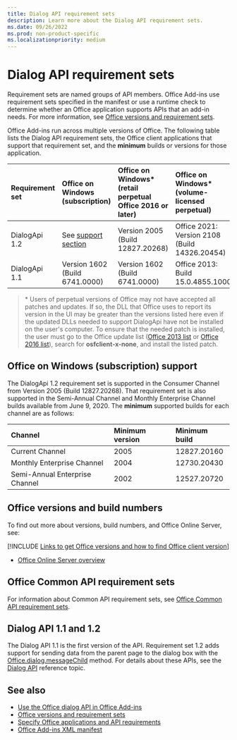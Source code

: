 ```yaml
---
title: Dialog API requirement sets
description: Learn more about the Dialog API requirement sets.
ms.date: 09/26/2022
ms.prod: non-product-specific
ms.localizationpriority: medium
---
```


# Dialog API requirement sets

Requirement sets are named groups of API members. Office Add-ins use requirement sets specified in the manifest or use a runtime check to determine whether an Office application supports APIs that an add-in needs. For more information, see [Office versions and requirement sets](/office/dev/add-ins/develop/office-versions-and-requirement-sets).

Office Add-ins run across multiple versions of Office. The following table lists the Dialog API requirement sets, the Office client applications that support that requirement set, and the **minimum** builds or versions for those application.

| Requirement set | Office on Windows<br>(subscription) | Office on Windows\*<br>(retail perpetual Office 2016 or later) | Office on Windows\*<br>(volume-licensed perpetual) | Office on Mac | Office on iPad | Office on the web | Office Online Server |
|:-----|:-----|:-----|:-----|:-----|:-----|:-----|:-----|
| DialogApi 1.2 | See [support](#office-on-windows-subscription-support)<br>[section](#office-on-windows-subscription-support) | Version 2005 (Build 12827.20268) | Office 2021: Version 2108 (Build 14326.20454) | 16.37 | 16.37 | Supported | Not supported |
| DialogApi 1.1 | Version 1602 (Build 6741.0000) | Version 1602 (Build 6741.0000) | Office 2013: Build 15.0.4855.1000 | 15.20 | 1.22 | Supported | Version 1608 (Build 7601.6800) |

> \* Users of perpetual versions of Office may not have accepted all patches and updates. If so, the DLL that Office uses to report its version in the UI may be greater than the versions listed here even if the updated DLLs needed to support DialogApi have not be installed on the user's computer. To ensure that the needed patch is installed, the user must go to the Office update list ([Office 2013 list](/officeupdates/msp-files-office-2013) or [Office 2016 list](/officeupdates/msp-files-office-2016)), search for **osfclient-x-none**, and install the listed patch.

## Office on Windows (subscription) support

The DialogApi 1.2 requirement set is supported in the Consumer Channel from Version 2005 (Build 12827.20268). That requirement set is also supported in the Semi-Annual Channel and Monthly Enterprise Channel builds available from June 9, 2020. The **minimum** supported builds for each channel are as follows:  

| Channel | Minimum version | Minimum build |
|:-----|:-----|:-----|
| Current Channel | 2005 | 12827.20160 |
| Monthly Enterprise Channel | 2004 | 12730.20430 |
| Semi-Annual Enterprise Channel | 2002 | 12527.20720 |

## Office versions and build numbers

To find out more about versions, build numbers, and Office Online Server, see:

[!INCLUDE [Links to get Office versions and how to find Office client version](../../includes/links-get-office-versions-builds.md)]
- [Office Online Server overview](/officeonlineserver/office-online-server-overview)

## Office Common API requirement sets

For information about Common API requirement sets, see [Office Common API requirement sets](office-add-in-requirement-sets.md).

## Dialog API 1.1 and 1.2

The Dialog API 1.1 is the first version of the API. Requirement set 1.2 adds support for sending data from the parent page to the dialog box with the [Office.dialog.messageChild](/javascript/api/office/office.dialog#office-office-dialog-messagechild-member(1)) method. For details about these APIs, see the [Dialog API](/javascript/api/office/office.ui) reference topic.

## See also

- [Use the Office dialog API in Office Add-ins](/office/dev/add-ins/develop/dialog-api-in-office-add-ins)
- [Office versions and requirement sets](/office/dev/add-ins/develop/office-versions-and-requirement-sets)
- [Specify Office applications and API requirements](/office/dev/add-ins/develop/specify-office-hosts-and-api-requirements)
- [Office Add-ins XML manifest](/office/dev/add-ins/develop/add-in-manifests)
